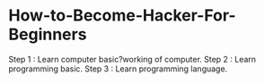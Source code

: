 # How-to-Become-Hacker-For-Beginners
Step 1 : Learn computer basic?working of computer.
Step 2 : Learn programming basic.
Step 3 : Learn programming language.
